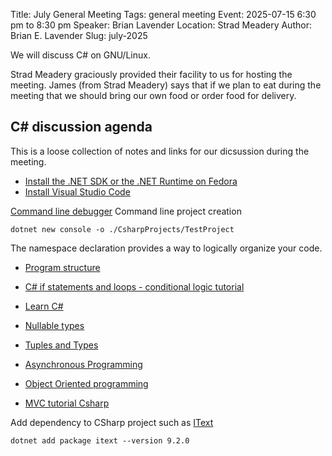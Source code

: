 Title: July General Meeting
Tags: general meeting
Event: 2025-07-15 6:30 pm to 8:30 pm
Speaker: Brian Lavender
Location: Strad Meadery
Author: Brian E. Lavender
Slug: july-2025

We will discuss C# on GNU/Linux. 

Strad Meadery graciously provided their 
facility to us for hosting the meeting. James (from Strad Meadery) says that if we plan to eat during
the meeting that we should bring our own food or order food for delivery.

## C# discussion agenda

This is a loose collection of notes and links for our dicsussion during the meeting.

* [Install the .NET SDK or the .NET Runtime on Fedora](https://learn.microsoft.com/en-us/dotnet/core/install/linux-fedora?tabs=dotnet9)
* [Install Visual Studio Code](https://code.visualstudio.com/docs/setup/linux#_rhel-fedora-and-centos-based-distributions)

[Command line debugger](https://github.com/Samsung/netcoredbg)
Command line project creation

```
dotnet new console -o ./CsharpProjects/TestProject
```

The namespace declaration provides a way to logically organize your code. 

* [Program structure](https://learn.microsoft.com/en-us/dotnet/csharp/fundamentals/program-structure/)
* [C# if statements and loops - conditional logic tutorial](https://learn.microsoft.com/en-us/dotnet/csharp/tour-of-csharp/tutorials/branches-and-loops)

* [Learn C#](https://learn.microsoft.com/en-us/collections/yz26f8y64n7k07)

* [Nullable types](https://learn.microsoft.com/en-us/dotnet/csharp/language-reference/builtin-types/nullable-value-types)

* [Tuples and Types](https://learn.microsoft.com/en-us/dotnet/csharp/tour-of-csharp/tutorials/tuples-and-types)


* [Asynchronous Programming](https://learn.microsoft.com/en-us/dotnet/csharp/asynchronous-programming/)

* [Object Oriented programming](https://learn.microsoft.com/en-us/dotnet/csharp/fundamentals/tutorials/classes)

* [MVC tutorial Csharp](https://learn.microsoft.com/en-us/aspnet/core/tutorials/first-mvc-app/start-mvc?view=aspnetcore-9.0&tabs=visual-studio-code)

Add dependency to CSharp project such as [IText](https://www.nuget.org/packages/itext)

```
dotnet add package itext --version 9.2.0
```







